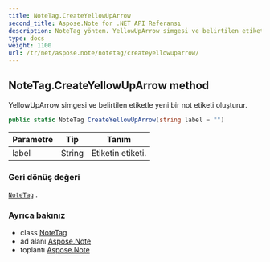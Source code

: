 ```yaml
---
title: NoteTag.CreateYellowUpArrow
second_title: Aspose.Note for .NET API Referansı
description: NoteTag yöntem. YellowUpArrow simgesi ve belirtilen etiketle yeni bir not etiketi oluşturur.
type: docs
weight: 1100
url: /tr/net/aspose.note/notetag/createyellowuparrow/
---
```

## NoteTag.CreateYellowUpArrow method

YellowUpArrow simgesi ve belirtilen etiketle yeni bir not etiketi oluşturur.

```csharp
public static NoteTag CreateYellowUpArrow(string label = "")
```

| Parametre | Tip | Tanım |
| --- | --- | --- |
| label | String | Etiketin etiketi. |

### Geri dönüş değeri

[`NoteTag`](../) .

### Ayrıca bakınız

* class [NoteTag](../)
* ad alanı [Aspose.Note](../../notetag/)
* toplantı [Aspose.Note](../../../)



